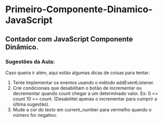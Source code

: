 # Primeiro-Componente-Dinamico-JavaScript
## Contador com JavaScript Componente Dinâmico.
### Sugestões da Aula:
Caso queira ir além, aqui estão algumas dicas de coisas para tentar:
1. Tente Implementar os eventos usando o método addEventListener.
2. Crie condicionais que desabilitam o botão de incrementar ou decrementar quando count chegar a um determinado valor. Ex: 0 <= count 10 >= count. (Desabilitei apenas o incrementar para cumprir a última sugestão).
3. Mude a cor do texto em current_number para vermelho quando o número for negativo.
